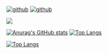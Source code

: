 <!--### Hi there 👋

<!--
**artmih24/artmih24** is a ✨ _special_ ✨ repository because its `README.md` (this file) appears on your GitHub profile.

Here are some ideas to get you started:

- 🔭 I’m currently working on ...
- 🌱 I’m currently learning ...
- 👯 I’m looking to collaborate on ...
- 🤔 I’m looking for help with ...
- 💬 Ask me about ...
- 📫 How to reach me: ...
- 😄 Pronouns: ...
- ⚡ Fun fact: ...
-->

[![github](https://img.shields.io/badge/GitHub-000000?style=for-the-badge&logo=GitHub&logoColor=white)](https://github.com/artmih24/)
[![github](https://img.shields.io/badge/Telegram-0066AA?style=for-the-badge&logo=Telegram&logoColor=white)](https://t.me/artmih24/)
<!--[![github](https://img.shields.io/badge/Telegram-0099DD?style=for-the-badge&logo=Telegram&logoColor=white)](https://t.me/artmih24/)-->
<!--[![github](https://img.shields.io/badge/VK-0033FF?style=for-the-badge&logo=VK&logoColor=white)](https://vk.com/artmih24/)-->

<!--[![github](https://img.shields.io/badge/Telegram_Channel-0099DD?style=for-the-badge&logo=Telegram&logoColor=white)](https://t.me/artmih24channel/)-->
<!--[![github](https://img.shields.io/badge/Instagram-BB00FF?style=for-the-badge&logo=Instagram&logoColor=white)](https://instagram.com/artmih24/)-->
![](https://komarev.com/ghpvc/?username=artmih24&style=for-the-badge&label=PROFILE+VIEWS)

[![Anurag's GitHub stats](https://github-readme-stats.vercel.app/api?username=artmih24)](https://github.com/anuraghazra/github-readme-stats)
[![Top Langs](https://github-readme-stats.vercel.app/api/top-langs/?username=artmih24&layout=compact&langs_count=24)](https://github.com/anuraghazra/github-readme-stats)

[![Top Langs](https://github-readme-stats.vercel.app/api/top-langs/?username=artmih24&langs_count=24)](https://github.com/anuraghazra/github-readme-stats)

